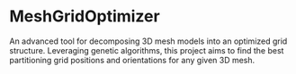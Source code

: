 # MeshGridOptimizer
An advanced tool for decomposing 3D mesh models into an optimized grid structure. Leveraging genetic algorithms, this project aims to find the best partitioning grid positions and orientations for any given 3D mesh.
